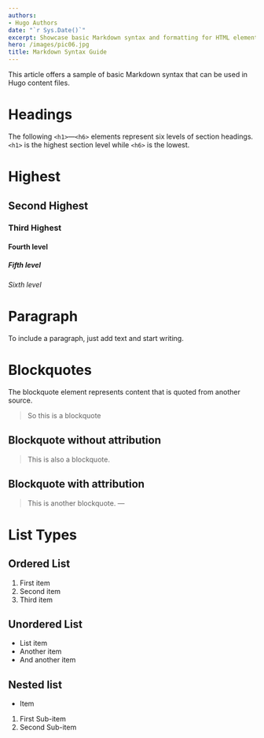 ```yaml
---
authors:
- Hugo Authors
date: "`r Sys.Date()`"
excerpt: Showcase basic Markdown syntax and formatting for HTML elements.
hero: /images/pic06.jpg
title: Markdown Syntax Guide
---
```


This article offers a sample of basic Markdown syntax that can be used in Hugo content files.

# Headings

The following `<h1>`—`<h6>` elements represent six levels of section headings. `<h1>` is the highest section level while `<h6>` is the lowest.

# Highest
## Second Highest
### Third Highest
#### Fourth level
##### Fifth level
###### Sixth level

# Paragraph

To include a paragraph, just add text and start writing.

# Blockquotes

The blockquote element represents content that is quoted from another source.
> So this is a blockquote

## Blockquote without attribution

> This is also a blockquote.

## Blockquote with attribution

> This is another blockquote.
> — <Here goes the cite>

[^1]: The above quote is excerpted from Rob Pike's [talk](https://www.youtube.com/watch?v=PAAkCSZUG1c) during Gopherfest, November 18, 2015.

# List Types

## Ordered List

1. First item
2. Second item
3. Third item

## Unordered List

* List item
* Another item
* And another item

## Nested list

* Item
1. First Sub-item
2. Second Sub-item
